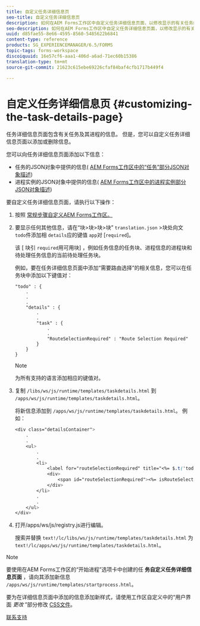 ```yaml
---
title: 自定义任务详细信息页
seo-title: 自定义任务详细信息页
description: 如何在AEM Forms工作区中自定义任务详细信息页面，以修改显示的有关任务的默认信息。
seo-description: 如何在AEM Forms工作区中自定义任务详细信息页面，以修改显示的有关任务的默认信息。
uuid: d85fae55-8e66-4595-8560-5485622b6841
content-type: reference
products: SG_EXPERIENCEMANAGER/6.5/FORMS
topic-tags: forms-workspace
discoiquuid: 16e57cf6-aaa1-406d-a6ad-71ec60b15386
translation-type: tm+mt
source-git-commit: 21623c615ebe69226cfaf84baf4cfb1717b449f4

---
```



# 自定义任务详细信息页 {#customizing-the-task-details-page}

任务详细信息页面包含有关任务及其进程的信息。 但是，您可以自定义任务详细信息页面以添加或删除信息。

您可以向任务详细信息页面添加以下信息：

* 任务的JSON对象中提供的信息( [AEM Forms工作区中的“任务”部分JSON对象描述](/help/forms/using/html-workspace-json-object-description.md))
* 进程实例的JSON对象中提供的信息( [AEM Forms工作区中的进程实例部分JSON对象描述](/help/forms/using/html-workspace-json-object-description.md))

要自定义任务详细信息页面，请执行以下操作：

1. 按照 [常规步骤自定义AEM Forms工作区。](/help/forms/using/generic-steps-html-workspace-customization.md)
1. 要显示任何其他信息，请在“块>块>块>块” `translation.json` >块处向文 `todo`件添加相 `details`应的键值 `app`对 [`required`]。

   该 [ 块引 `required`用可用块] ，例如任务信息的任务块、进程信息的进程块和待处理任务信息的当前待处理任务块。

   例如，要在任务详细信息页面中添加“需要路由选择”的相关信息，您可以在任务块中添加以下键值对：

   ```
   "todo" : {
       .
       .
       .
       "details" : {
           .
           .
           "task" : {
               .
               .
               "RouteSelectionRequired" : "Route Selection Required"
           }
       }
   }
   ```

   >[!NOTE]
   >
   >为所有支持的语言添加相应的键值对。

1. 复制 `/libs/ws/js/runtime/templates/taskdetails.html` 到 `/apps/ws/js/runtime/templates/taskdetails.html`。

   将新信息添加到 `/apps/ws/js/runtime/templates/taskdetails.html`。 例如：

   ```css
   <div class="detailsContainer">
       .
       .
       <ul>
           .
           .
           <li>
               <label for="routeSelectionRequired" title="<%= $.t('todo.details.task.RouteSelectionRequired')%>"><%= $.t('todo.details.task.RouteSelectionRequired')%></label>
               <div>
                   <span id="routeSelectionRequired"><%= isRouteSelectionRequired != null ? isRouteSelectionRequired : ''%></span>
               </div>
           </li>
           .
           .
       </ul>
   </div>
   ```

1. 打开/apps/ws/js/registry.js进行编辑。

   搜索并替换 `text!/lc/libs/ws/js/runtime/templates/taskdetails.html` 为 `text!/lc/apps/ws/js/runtime/templates/taskdetails.html`。

>[!NOTE]
>
>要使用在AEM Forms工作区的“开始进程”选项卡中创建的任 **务自定义任务详细信息页面** ，请向其添加新信息 `/apps/ws/js/runtime/templates/startprocess.html`。
>
>要为在详细信息页面中添加的信息添加新样式，请使用工作区自定义中的“用户界面 *更改* ”部分修改 [CSS文件](/help/forms/using/changing-locale-user-interface.md#main-pars-header-3)。

[联系支持](https://www.adobe.com/account/sign-in.supportportal.html)
